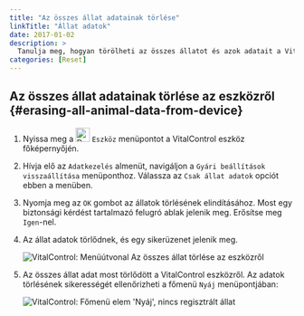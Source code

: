 ```yaml
---
title: "Az összes állat adatainak törlése"
linkTitle: "Állat adatok"
date: 2017-01-02
description: >
  Tanulja meg, hogyan törölheti az összes állatot és azok adatait a VitalControl eszközéről.
categories: [Reset]
---
```

## Az összes állat adatainak törlése az eszközről {#erasing-all-animal-data-from-device}

1. Nyissa meg a <img src="/icons/device.svg" width="25" align="bottom" alt="Device" /> `Eszköz` menüpontot a VitalControl eszköz főképernyőjén.

1. Hívja elő az `Adatkezelés` almenüt, navigáljon a `Gyári beállítások visszaállítása` menüponthoz. Válassza az `Csak állat adatok` opciót ebben a menüben.

1. Nyomja meg az `OK` gombot az állatok törlésének elindításához. Most egy biztonsági kérdést tartalmazó felugró ablak jelenik meg. Erősítse meg `Igen`-nel.

1. Az állat adatok törlődnek, és egy sikerüzenet jelenik meg.

   ![VitalControl: Menüútvonal Az összes állat törlése az eszközről](../images/eraseanimals.png "Az összes állat törlése")

1. Az összes állat adat most törlődött a VitalControl eszközről. Az adatok törlésének sikerességét ellenőrizheti a főmenü `Nyáj` menüpontjában:

   ![VitalControl: Főmenü elem 'Nyáj', nincs regisztrált állat](../images/no-animals.png "Nincs regisztrált állat")
